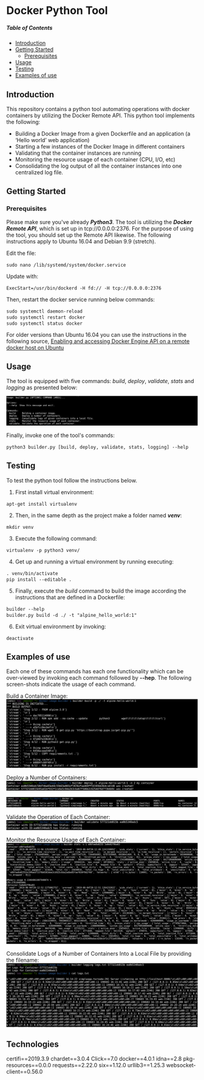 # Docker Python Tool



##### Table of Contents  
- [Introduction](#introduction)
- [Getting Started](#gettingstarted)  
  - [Prerequisites](#prerequisites)  
- [Usage](#usage)
- [Testing](#testing)
- [Examples of use](#examples-of-use)


## Introduction
This repository contains a python tool automating operations with docker containers by utilizing the Docker Remote API. This python tool implements the following:

- Building a Docker Image from a given Dockerfile and an application (a ‘Hello world’ web application)
- Starting a few instances of the Docker Image in different containers
- Validating that the container instances are running
- Monitoring the resource usage of each container (CPU, I/O, etc)
- Consolidating the log output of all the container instances into one centralized log file.

## Getting Started

### Prerequisites

Please make sure you've already ***Python3***. The tool is utilizing the ***Docker Remote API***, which is set up in tcp://0.0.0.0:2376. For the purpose of using the tool, you should set up the Remote API likewise. The following instructions apply to Ubuntu 16.04 and Debian 9.9 (stretch).

Edit the file:
```
sudo nano /lib/systemd/system/docker.service
```
Update with:
```
ExecStart=/usr/bin/dockerd -H fd:// -H tcp://0.0.0.0:2376
```
Then, restart the docker service running below commands:
```
sudo systemctl daemon-reload
sudo systemctl restart docker
sudo systemctl status docker
```

For older versions than Ubuntu 16.04 you can use the instructions in the following source,  [Enabling and accessing Docker Engine API on a remote docker host on Ubuntu](https://medium.com/@sudarakayasindu/enabling-and-accessing-docker-engine-api-on-a-remote-docker-host-on-ubuntu-16-04-2c15f55f5d39)

## Usage

The tool is equipped with five commands: *build*, *deploy*, *validate*, *stats* and *logging* as presented below:

  ![truffle test](images/builder-help.png)

Finally, invoke one of the tool's commands:
```
python3 builder.py [build, deploy, validate, stats, logging] --help
```


## Testing

To test the python tool follow the instructions below.
1. First install virtual environment:

```
apt-get install virtualenv
```

2. Then, in the same depth as the project make a folder named ***venv***:

```
mkdir venv
```

3. Execute the following command:

```
virtualenv -p python3 venv/
```
4. Get up and running a virtual environment by running executing:

```
. venv/bin/activate
pip install --editable .
```

5. Finally, execute the *build* command to build the image according the instructions that are defined in a Dockerfile:

```
builder --help
builder.py build -d ./ -t "alpine_hello_world:1"
```

6. Exit virtual environment by invoking:

```
deactivate
```


## Examples of use


Each one of these commands has each one functionality which can be over-viewed by invoking each command followed by **--hep**. The following screen-shots indicate the usage of each command.

Build a Container Image:
  ![Build a Container Image:](images/builder-build.png)

Deploy a Number of Containers:
  ![Deploy a Number of Containers:](images/builder-deploy.png)

  ![Deploy a Number of Containers:](images/builder-deploy-res.png)

Validate the Operation of Each Container:
  ![Validate the Operation:](images/builder-validate.png)

Monitor the Resource Usage of Each Container:
  ![Monitor the Resource Usage:](images/builder-stats.png)

Consolidate Logs of a Number of Containers Into a Local File by providing the filename:
  ![Consolidate Logs:](images/builder-logging.png)

## Technologies

certifi==2019.3.9
chardet==3.0.4
Click==7.0
docker==4.0.1
idna==2.8
pkg-resources==0.0.0
requests==2.22.0
six==1.12.0
urllib3==1.25.3
websocket-client==0.56.0
